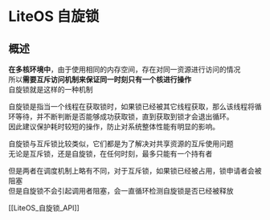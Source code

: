 # LiteOS 自旋锁
## 概述
**在多核环境中**，由于使用相同的内存空间，存在对同一资源进行访问的情况  
所以**需要互斥访问机制来保证同一时刻只有一个核进行操作**  
自旋锁就是这样的一种机制  

自旋锁是指当一个线程在获取锁时，如果锁已经被其它线程获取，那么该线程将循环等待，并不断判断是否能够成功获取锁，直到获取到锁才会退出循环。  
因此建议保护耗时较短的操作，防止对系统整体性能有明显的影响。

自旋锁与互斥锁比较类似，它们都是为了解决对共享资源的互斥使用问题  
无论是互斥锁，还是自旋锁，在任何时刻，最多只能有一个持有者

但是两者在调度机制上略有不同，对于互斥锁，如果锁已经被占用，锁申请者会被阻塞  
但是自旋锁不会引起调用者阻塞，会一直循环检测自旋锁是否已经被释放  

[[LiteOS_自旋锁_API]]